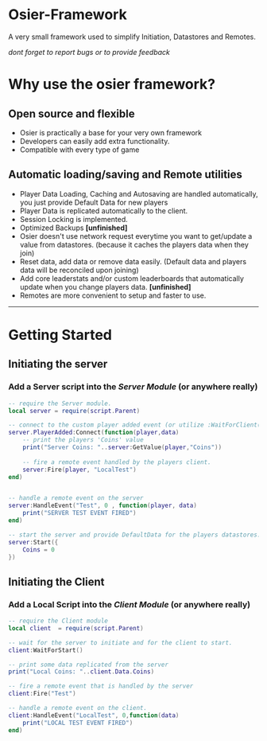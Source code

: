 # Osier-Framework
A very small framework used to simplify Initiation, Datastores and Remotes.

_dont forget to report bugs or to provide feedback_

# Why use the osier framework?

## Open source and flexible
* Osier is practically a base for your very own framework
* Developers can easily add extra functionality.
* Compatible with every type of game

## Automatic loading/saving and Remote utilities
* Player Data Loading, Caching and Autosaving are handled automatically, you just provide Default Data for new players
* Player Data is replicated automatically to the client.
* Session Locking is implemented.
* Optimized Backups **[unfinished]**
* Osier doesn't use network request everytime you want to get/update a value from datastores. (because it caches the players data when they join)
* Reset data, add data or remove data easily. (Default data and players data will be reconciled upon joining)
* Add core leaderstats and/or custom leaderboards that automatically update when you change players data. **[unfinished]**
* Remotes are more convenient to setup and faster to use.


***

# Getting Started


## Initiating the server
### Add a Server script into the _Server Module_ (or anywhere really)

```lua
-- require the Server module.
local server = require(script.Parent)

-- connect to the custom player added event (or utilize :WaitForClient(player) in the normal player added event)
server.PlayerAdded:Connect(function(player,data)
	-- print the players 'Coins' value
	print("Server Coins: "..server:GetValue(player,"Coins"))
	
	-- fire a remote event handled by the players client.
	server:Fire(player, "LocalTest")
end)


-- handle a remote event on the server
server:HandleEvent("Test", 0 , function(player, data)
	print("SERVER TEST EVENT FIRED")
end)

-- start the server and provide DefaultData for the players datastores.
server:Start({
	Coins = 0
})
```

## Initiating the Client
### Add a Local Script into the _Client Module_ (or anywhere really)

```lua
-- require the Client module
local client  = require(script.Parent)

-- wait for the server to initiate and for the client to start.
client:WaitForStart()

-- print some data replicated from the server
print("Local Coins: "..client.Data.Coins)

-- fire a remote event that is handled by the server
client:Fire("Test")

-- handle a remote event on the client.
client:HandleEvent("LocalTest", 0,function(data)
	print("LOCAL TEST EVENT FIRED")
end)
```
